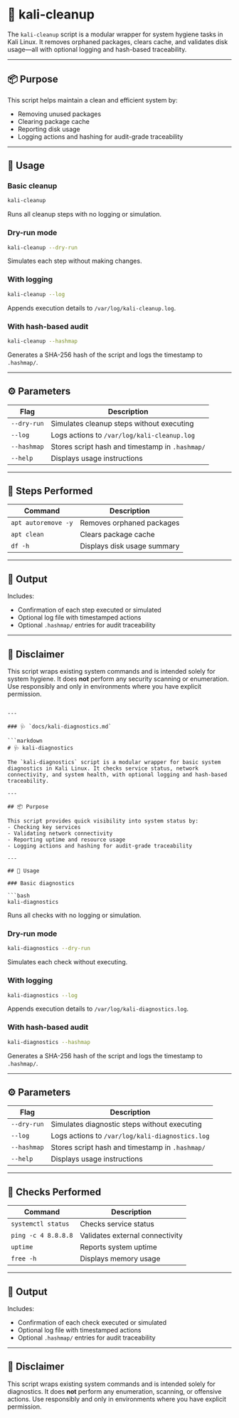 # 🧹 kali-cleanup

The `kali-cleanup` script is a modular wrapper for system hygiene tasks in Kali Linux. It removes orphaned packages, clears cache, and validates disk usage—all with optional logging and hash-based traceability.

---

## 📦 Purpose

This script helps maintain a clean and efficient system by:
- Removing unused packages
- Clearing package cache
- Reporting disk usage
- Logging actions and hashing for audit-grade traceability

---

## 🚀 Usage

### Basic cleanup

```bash
kali-cleanup
```

Runs all cleanup steps with no logging or simulation.

### Dry-run mode

```bash
kali-cleanup --dry-run
```

Simulates each step without making changes.

### With logging

```bash
kali-cleanup --log
```

Appends execution details to `/var/log/kali-cleanup.log`.

### With hash-based audit

```bash
kali-cleanup --hashmap
```

Generates a SHA-256 hash of the script and logs the timestamp to `.hashmap/`.

---

## ⚙️ Parameters

| Flag         | Description                                                  |
|--------------|--------------------------------------------------------------|
| `--dry-run`  | Simulates cleanup steps without executing                    |
| `--log`      | Logs actions to `/var/log/kali-cleanup.log`                  |
| `--hashmap`  | Stores script hash and timestamp in `.hashmap/`              |
| `--help`     | Displays usage instructions                                  |

---

## 🔧 Steps Performed

| Command               | Description                          |
|-----------------------|--------------------------------------|
| `apt autoremove -y`   | Removes orphaned packages            |
| `apt clean`           | Clears package cache                 |
| `df -h`               | Displays disk usage summary          |

---

## 📁 Output

Includes:
- Confirmation of each step executed or simulated
- Optional log file with timestamped actions
- Optional `.hashmap/` entries for audit traceability

---

## 📢 Disclaimer

This script wraps existing system commands and is intended solely for system hygiene. It does **not** perform any security scanning or enumeration. Use responsibly and only in environments where you have explicit permission.
```

---

### 🩺 `docs/kali-diagnostics.md`

```markdown
# 🩺 kali-diagnostics

The `kali-diagnostics` script is a modular wrapper for basic system diagnostics in Kali Linux. It checks service status, network connectivity, and system health, with optional logging and hash-based traceability.

---

## 📦 Purpose

This script provides quick visibility into system status by:
- Checking key services
- Validating network connectivity
- Reporting uptime and resource usage
- Logging actions and hashing for audit-grade traceability

---

## 🚀 Usage

### Basic diagnostics

```bash
kali-diagnostics
```

Runs all checks with no logging or simulation.

### Dry-run mode

```bash
kali-diagnostics --dry-run
```

Simulates each check without executing.

### With logging

```bash
kali-diagnostics --log
```

Appends execution details to `/var/log/kali-diagnostics.log`.

### With hash-based audit

```bash
kali-diagnostics --hashmap
```

Generates a SHA-256 hash of the script and logs the timestamp to `.hashmap/`.

---

## ⚙️ Parameters

| Flag         | Description                                                  |
|--------------|--------------------------------------------------------------|
| `--dry-run`  | Simulates diagnostic steps without executing                 |
| `--log`      | Logs actions to `/var/log/kali-diagnostics.log`              |
| `--hashmap`  | Stores script hash and timestamp in `.hashmap/`              |
| `--help`     | Displays usage instructions                                  |

---

## 🔧 Checks Performed

| Command                 | Description                          |
|-------------------------|--------------------------------------|
| `systemctl status`      | Checks service status                |
| `ping -c 4 8.8.8.8`     | Validates external connectivity      |
| `uptime`                | Reports system uptime                |
| `free -h`               | Displays memory usage                |

---

## 📁 Output

Includes:
- Confirmation of each check executed or simulated
- Optional log file with timestamped actions
- Optional `.hashmap/` entries for audit traceability

---

## 📢 Disclaimer

This script wraps existing system commands and is intended solely for diagnostics. It does **not** perform any enumeration, scanning, or offensive actions. Use responsibly and only in environments where you have explicit permission.
